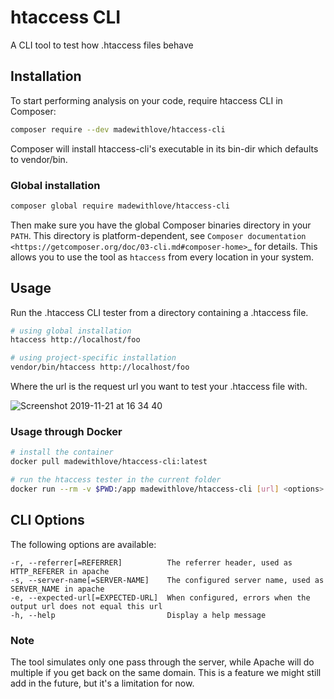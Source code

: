 # htaccess CLI

A CLI tool to test how .htaccess files behave

## Installation

To start performing analysis on your code, require htaccess CLI in Composer:

```bash
composer require --dev madewithlove/htaccess-cli
```

Composer will install htaccess-cli's executable in its bin-dir which defaults to vendor/bin.

### Global installation

```bash
composer global require madewithlove/htaccess-cli
```

Then make sure you have the global Composer binaries directory in your ``PATH``. This directory is platform-dependent, see `Composer documentation <https://getcomposer.org/doc/03-cli.md#composer-home>`_ for details.
This allows you to use the tool as `htaccess` from every location in your system.

## Usage

Run the .htaccess CLI tester from a directory containing a .htaccess file.

```bash
# using global installation
htaccess http://localhost/foo

# using project-specific installation
vendor/bin/htaccess http://localhost/foo
```

Where the url is the request url you want to test your .htaccess file with.

![Screenshot 2019-11-21 at 16 34 40](https://user-images.githubusercontent.com/1398405/69352228-d65b3100-0c7c-11ea-8bed-ae938cec538c.png)

### Usage through Docker

```bash
# install the container
docker pull madewithlove/htaccess-cli:latest

# run the htaccess tester in the current folder
docker run --rm -v $PWD:/app madewithlove/htaccess-cli [url] <options>
```

## CLI Options

The following options are available:

```
-r, --referrer[=REFERRER]          The referrer header, used as HTTP_REFERER in apache
-s, --server-name[=SERVER-NAME]    The configured server name, used as SERVER_NAME in apache
-e, --expected-url[=EXPECTED-URL]  When configured, errors when the output url does not equal this url
-h, --help                         Display a help message
```

### Note

The tool simulates only one pass through the server, while Apache will do multiple if you get back
on the same domain. This is a feature we might still add in the future, but it's a limitation for now.
